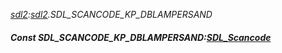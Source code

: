 _[sdl2](../../modules/sdl2/sdl2-module.md):[sdl2](../../modules/sdl2/sdl2-module.md).SDL\_SCANCODE\_KP\_DBLAMPERSAND_
##### Const SDL\_SCANCODE\_KP\_DBLAMPERSAND:[SDL_Scancode](../../modules/sdl2/sdl2-sdl_scancode.md)
